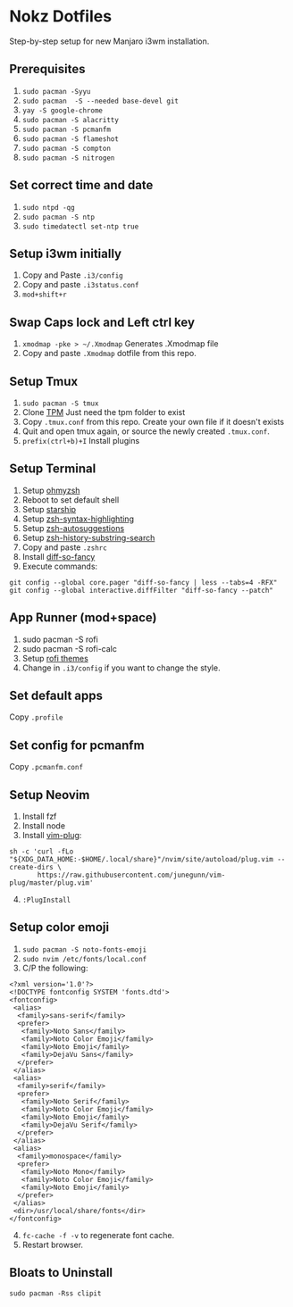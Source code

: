# Nokz Dotfiles
Step-by-step setup for new Manjaro i3wm installation.

## Prerequisites

1. `sudo pacman -Syyu`
2. `sudo pacman  -S --needed base-devel git`
3. `yay -S google-chrome`
4. `sudo pacman -S alacritty`
5. `sudo pacman -S pcmanfm`
6. `sudo pacman -S flameshot`
7. `sudo pacman -S compton`
8. `sudo pacman -S nitrogen`

## Set correct time and date

1. `sudo ntpd -qg`
2. `sudo pacman -S ntp`
3. `sudo timedatectl set-ntp true`

## Setup i3wm initially

1. Copy and Paste `.i3/config`
2. Copy and paste `.i3status.conf`
3. `mod+shift+r`

## Swap Caps lock and Left ctrl key

1. `xmodmap -pke > ~/.Xmodmap` Generates .Xmodmap file
2. Copy and paste `.Xmodmap` dotfile from this repo.

## Setup Tmux

1. `sudo pacman -S tmux`
2. Clone [TPM](https://github.com/zsh-users/zsh-history-substring-search) Just need the tpm folder to exist
3. Copy `.tmux.conf` from this repo. Create your own file if it doesn't exists
4. Quit and open tmux again, or source the newly created `.tmux.conf`.
5. `prefix(ctrl+b)+I` Install plugins

## Setup Terminal

1. Setup [ohmyzsh](https://github.com/ohmyzsh/ohmyzsh)
2. Reboot to set default shell
2. Setup [starship](https://github.com/starship/starship)
3. Setup [zsh-syntax-highlighting](https://github.com/zsh-users/zsh-syntax-highlighting)
4. Setup [zsh-autosuggestions](https://github.com/zsh-users/zsh-autosuggestions)
5. Setup [zsh-history-substring-search](https://github.com/zsh-users/zsh-history-substring-search)
6. Copy and paste `.zshrc`
7. Install [diff-so-fancy](https://github.com/so-fancy/diff-so-fancy#install)
8. Execute commands:
```
git config --global core.pager "diff-so-fancy | less --tabs=4 -RFX"
git config --global interactive.diffFilter "diff-so-fancy --patch"
```

## App Runner (mod+space)

1. sudo pacman -S rofi
2. sudo pacman -S rofi-calc
3. Setup [rofi themes](https://github.com/adi1090x/rofi)
4. Change in `.i3/config` if you want to change the style.

## Set default apps

Copy `.profile`

## Set config for pcmanfm

Copy `.pcmanfm.conf`

## Setup Neovim
1. Install fzf
2. Install node
3. Install [vim-plug](https://github.com/junegunn/vim-plug#neovim):
```
sh -c 'curl -fLo "${XDG_DATA_HOME:-$HOME/.local/share}"/nvim/site/autoload/plug.vim --create-dirs \
       https://raw.githubusercontent.com/junegunn/vim-plug/master/plug.vim'
```
4. `:PlugInstall`

## Setup color emoji

1. `sudo pacman -S noto-fonts-emoji`
2. `sudo nvim /etc/fonts/local.conf`
3. C/P the following:
```
<?xml version='1.0'?>
<!DOCTYPE fontconfig SYSTEM 'fonts.dtd'>
<fontconfig>
 <alias>
  <family>sans-serif</family>
  <prefer>
   <family>Noto Sans</family>
   <family>Noto Color Emoji</family>
   <family>Noto Emoji</family>
   <family>DejaVu Sans</family>
  </prefer>
 </alias>
 <alias>
  <family>serif</family>
  <prefer>
   <family>Noto Serif</family>
   <family>Noto Color Emoji</family>
   <family>Noto Emoji</family>
   <family>DejaVu Serif</family>
  </prefer>
 </alias>
 <alias>
  <family>monospace</family>
  <prefer>
   <family>Noto Mono</family>
   <family>Noto Color Emoji</family>
   <family>Noto Emoji</family>
  </prefer>
 </alias>
 <dir>/usr/local/share/fonts</dir>
</fontconfig>
```
4. `fc-cache -f -v` to regenerate font cache.
5. Restart browser.

## Bloats to Uninstall

`sudo pacman -Rss clipit`
